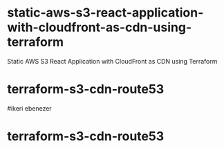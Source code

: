 # static-aws-s3-react-application-with-cloudfront-as-cdn-using-terraform
Static AWS S3 React Application with CloudFront as CDN using Terraform
# terraform-s3-cdn-route53
#ikeri ebenezer
# terraform-s3-cdn-route53
